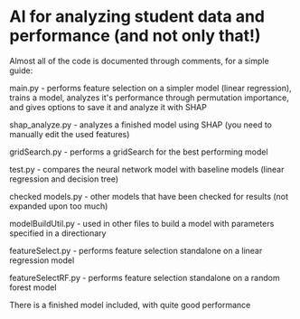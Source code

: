# AI for analyzing student data and performance (and not only that!)

Almost all of the code is documented through comments, for a simple guide:

main.py - performs feature selection on a simpler model (linear regression), trains a model, analyzes it's performance through permutation importance, and gives options to save it and analyze it with SHAP

shap_analyze.py - analyzes a finished model using SHAP (you need to manually edit the used features)

gridSearch.py - performs a gridSearch for the best performing model

test.py - compares the neural network model with baseline models (linear regression and decision tree)

checked models.py - other models that have been checked for results (not expanded upon too much)

modelBuildUtil.py - used in other files to build a model with parameters specified in a directionary

featureSelect.py - performs feature selection standalone on a linear regression model

featureSelectRF.py - performs feature selection standalone on a random forest model

There is a finished model included, with quite good performance

